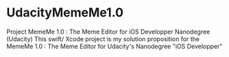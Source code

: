 # UdacityMemeMe1.0
Project MemeMe 1.0 : The Meme Editor for iOS Developper Nanodegree (Udacity)
This swift/ Xcode project is my solution proposition for the MemeMe 1.0 : The Meme Editor for Udacity's Nanodegree "iOS Developper"
